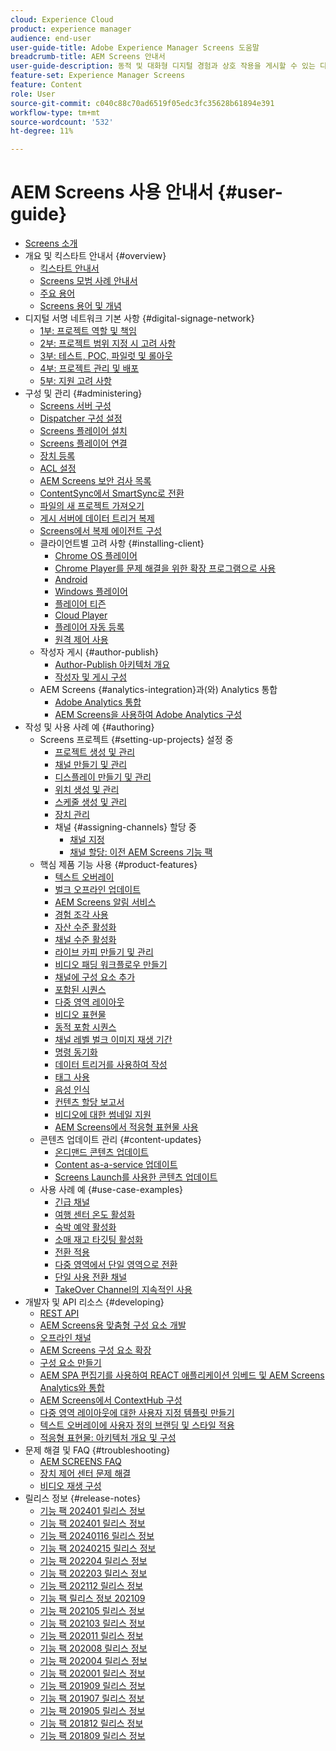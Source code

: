 ```yaml
---
cloud: Experience Cloud
product: experience manager
audience: end-user
user-guide-title: Adobe Experience Manager Screens 도움말
breadcrumb-title: AEM Screens 안내서
user-guide-description: 동적 및 대화형 디지털 경험과 상호 작용을 게시할 수 있는 디지털 서명 솔루션을 사용하는 방법을 알아봅니다.
feature-set: Experience Manager Screens
feature: Content
role: User
source-git-commit: c040c88c70ad6519f05edc3fc35628b61894e391
workflow-type: tm+mt
source-wordcount: '532'
ht-degree: 11%

---
```



# AEM Screens 사용 안내서 {#user-guide}

+ [Screens 소개](aem-screens-introduction.md)
+ 개요 및 킥스타트 안내서 {#overview}
   + [킥스타트 안내서](kickstart-for-aem-screens.md)
   + [Screens 모범 사례 안내서](https://experienceleague.adobe.com/ko/docs/experience-manager-screens/using/about-guide)
   + [주요 용어](screens-glossary.md)
   + [Screens 용어 및 개념](screens-concepts-feature-video-understand.md)
+ 디지털 서명 네트워크 기본 사항 {#digital-signage-network}
   + [1부: 프로젝트 역할 및 책임](project-roles-responsibilities.md)
   + [2부: 프로젝트 범위 지정 시 고려 사항](project-considerations.md)
   + [3부: 테스트, POC, 파일럿 및 롤아웃](testing-pocs-pilots-rollouts.md)
   + [4부: 프로젝트 관리 및 배포](project-management-and-deployment.md)
   + [5부: 지원 고려 사항](support-considerations.md)
+ 구성 및 관리 {#administering}
   + [Screens 서버 구성](configuring-screens-introduction.md)
   + [Dispatcher 구성 설정](dispatcher-configurations-aem-screens.md)
   + [Screens 플레이어 설치](installing-screens-player.md)
   + [Screens 플레이어 연결](working-with-screens-player.md)
   + [장치 등록](device-registration.md)
   + [ACL 설정](setting-up-acls.md)
   + [AEM Screens 보안 검사 목록](security-checklist.md)
   + [ContentSync에서 SmartSync로 전환](smartsync.md)
   + [파일의 새 프로젝트 가져오기](project-importer.md)
   + [게시 서버에 데이터 트리거 복제](replicating-data-triggers.md)
   + [Screens에서 복제 에이전트 구성](configure-screens-replication.md)
   + 클라이언트별 고려 사항 {#installing-client}
      + [Chrome OS 플레이어](implementing-chrome-os-player.md)
      + [Chrome Player를 문제 해결을 위한 확장 프로그램으로 사용](using-chrome-player-as-an-extension.md)
      + [Android](implementing-android-player.md)
      + [Windows 플레이어](implementing-windows-player.md)
      + [플레이어 티즌](tizen-player.md)
      + [Cloud Player](implementing-cloud-player.md)
      + [플레이어 자동 등록](auto-registration-players.md)
      + [원격 제어 사용](implementing-remote-control.md)
   + 작성자 게시 {#author-publish}
      + [Author-Publish 아키텍처 개요](author-publish-architecture-overview.md)
      + [작성자 및 게시 구성](author-and-publish.md)
   + AEM Screens {#analytics-integration}과(와) Analytics 통합
      + [Adobe Analytics 통합](adobe-analytics-integration-aem-screens.md)
      + [AEM Screens을 사용하여 Adobe Analytics 구성](configuring-adobe-analytics-aem-screens.md)
+ 작성 및 사용 사례 예 {#authoring}
   + Screens 프로젝트 {#setting-up-projects} 설정 중
      + [프로젝트 생성 및 관리](creating-a-screens-project.md)
      + [채널 만들기 및 관리](managing-channels.md)
      + [디스플레이 만들기 및 관리](managing-displays.md)
      + [위치 생성 및 관리](managing-locations.md)
      + [스케줄 생성 및 관리](managing-schedules.md)
      + [장치 관리](managing-devices.md)
      + 채널 {#assigning-channels} 할당 중
         + [채널 지정](channel-assignment-latest-fp.md)
         + [채널 할당: 이전 AEM Screens 기능 팩](channel-assignment.md)
   + 핵심 제품 기능 사용 {#product-features}
      + [텍스트 오버레이](text-overlay.md)
      + [벌크 오프라인 업데이트](bulk-offline-update.md)
      + [AEM Screens 알림 서비스](screens-notifications-service.md)
      + [경험 조각 사용](experience-fragments-in-screens.md)
      + [자산 수준 활성화](asset-level-scheduling.md)
      + [채널 수준 활성화](channel-level-activation.md)
      + [라이브 카피 만들기 및 관리](managing-livecopy.md)
      + [비디오 패딩 워크플로우 만들기](creating-a-video-padding-workflow.md)
      + [채널에 구성 요소 추가](adding-components-to-a-channel.md)
      + [포함된 시퀀스](embedded-sequences.md)
      + [다중 영역 레이아웃](multi-zone-layout-aem-screens.md)
      + [비디오 표현물](generating-renditions.md)
      + [동적 포함 시퀀스](dynamic-embedded-sequences.md)
      + [채널 레벨 벌크 이미지 재생 기간](channel-level-image-playback.md)
      + [명령 동기화](using-command-sync.md)
      + [데이터 트리거를 사용하여 작성](authoring-data-triggers.md)
      + [태그 사용](tagging.md)
      + [음성 인식](voice-recognition.md)
      + [컨텐츠 할당 보고서](content-assignment-report.md)
      + [비디오에 대한 썸네일 지원](thumbnail-support.md)
      + [AEM Screens에서 적응형 표현물 사용](using-adaptive-renditions.md)
   + 콘텐츠 업데이트 관리 {#content-updates}
      + [온디맨드 콘텐츠 업데이트](on-demand-content.md)
      + [Content as-a-service 업데이트](content-update-as-a-service.md)
      + [Screens Launch를 사용한 콘텐츠 업데이트](launches.md)
   + 사용 사례 예 {#use-case-examples}
      + [긴급 채널](emergency-channel.md)
      + [여행 센터 온도 활성화](local-temperature-activation.md)
      + [숙박 예약 활성화](hospitality-reservation-activation.md)
      + [소매 재고 타깃팅 활성화](retail-inventory-activation.md)
      + [전환 적용](applying-transitions.md)
      + [다중 영역에서 단일 영역으로 전환](multizone-to-singlezone.md)
      + [단일 사용 전환 채널](single-use-takeover-channel.md)
      + [TakeOver Channel의 지속적인 사용](perpetual-takeover-channel.md)
+ 개발자 및 API 리소스 {#developing}
   + [REST API](rest-api.md)
   + [AEM Screens용 맞춤형 구성 요소 개발](developing-custom-component-tutorial-develop.md)
   + [오프라인 채널](offline-channels.md)
   + [AEM Screens 구성 요소 확장](extending-component-tutorial-develop.md)
   + [구성 요소 만들기](creating-components.md)
   + [AEM SPA 편집기를 사용하여 REACT 애플리케이션 임베드 및 AEM Screens Analytics와 통합](embedding-react-app.md)
   + [AEM Screens에서 ContextHub 구성](configuring-context-hub.md)
   + [다중 영역 레이아웃에 대한 사용자 지정 템플릿 만들기](creating-custom-templates-multizone-layouts.md)
   + [텍스트 오버레이에 사용자 정의 브랜딩 및 스타일 적용](custom-branding-text-overlays.md)
   + [적응형 표현물: 아키텍처 개요 및 구성](/help/user-guide/adaptive-renditions.md)
+ 문제 해결 및 FAQ {#troubleshooting}
   + [AEM SCREENS FAQ](aem-screens-faqs.md)
   + [장치 제어 센터 문제 해결](monitoring-screens.md)
   + [비디오 재생 구성](troubleshoot-videos.md)
+ 릴리스 정보 {#release-notes}
   + [기능 팩 202401 릴리스 정보](release-notes-fp-20250215.md)
   + [기능 팩 202401 릴리스 정보](release-notes-fp-202401.md)
   + [기능 팩 20240116 릴리스 정보](release-notes-fp-20240116.md)
   + [기능 팩 20240215 릴리스 정보](release-notes-fp-20240215.md)
   + [기능 팩 202204 릴리스 정보](release-notes-fp-202204.md)
   + [기능 팩 202203 릴리스 정보](release-notes-fp-202203.md)
   + [기능 팩 202112 릴리스 정보](release-notes-fp-202112.md)
   + [기능 팩 릴리스 정보 202109](release-notes-fp-202109.md)
   + [기능 팩 202105 릴리스 정보](release-notes-fp-202105.md)
   + [기능 팩 202103 릴리스 정보](release-notes-fp-202103.md)
   + [기능 팩 202011 릴리스 정보](release-notes-fp-202011.md)
   + [기능 팩 202008 릴리스 정보](release-notes-fp-202008.md)
   + [기능 팩 202004 릴리스 정보](release-notes-fp-202004.md)
   + [기능 팩 202001 릴리스 정보](release-notes-fp-202001.md)
   + [기능 팩 201909 릴리스 정보](release-notes-fp-201909.md)
   + [기능 팩 201907 릴리스 정보](release-notes-fp-201907.md)
   + [기능 팩 201905 릴리스 정보](screens-release-notes-fp-201905.md)
   + [기능 팩 201812 릴리스 정보](release-notes-fp-201812.md)
   + [기능 팩 201809 릴리스 정보](screens-release-notes.md)
